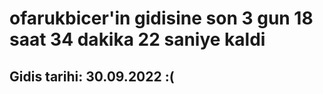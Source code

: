 # ofarukbicer'in gidisine son 3 gun 18 saat 34 dakika 22 saniye kaldi

## Gidis tarihi: 30.09.2022 :(
